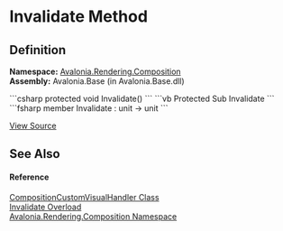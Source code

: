 # Invalidate Method




## Definition
**Namespace:** <a href="N_Avalonia_Rendering_Composition">Avalonia.Rendering.Composition</a>  
**Assembly:** Avalonia.Base (in Avalonia.Base.dll)

<Tabs groupId="api-code-preview">
<TabItem value="csharp" label="C#">
```csharp
protected void Invalidate()
```
</TabItem>
<TabItem value="vb" label="VB">
```vb
Protected Sub Invalidate
```
</TabItem>
<TabItem value="fsharp" label="F#">
```fsharp
member Invalidate : unit -> unit 
```
</TabItem>
</Tabs>



<a href="https://github.com/AvaloniaUI/Avalonia/tree/master/src/Avalonia.Base/Rendering/Composition/CompositionCustomVisualHandler.cs#L81" title="View the source code">View Source</a>



## See Also


#### Reference
<a href="T_Avalonia_Rendering_Composition_CompositionCustomVisualHandler">CompositionCustomVisualHandler Class</a>  
<a href="Overload_Avalonia_Rendering_Composition_CompositionCustomVisualHandler_Invalidate">Invalidate Overload</a>  
<a href="N_Avalonia_Rendering_Composition">Avalonia.Rendering.Composition Namespace</a>  

